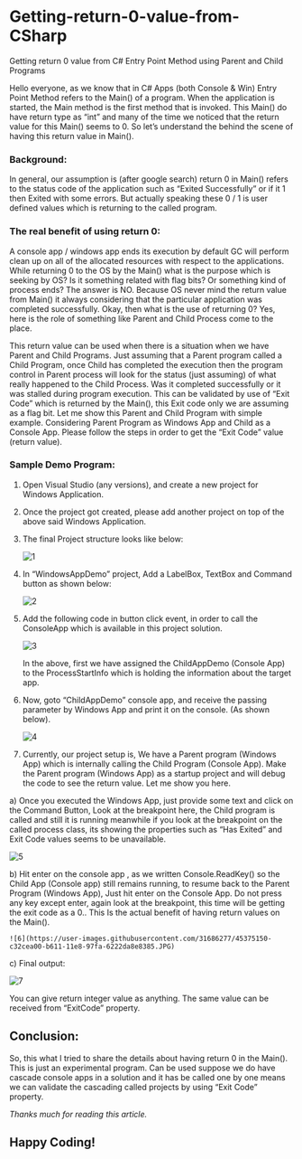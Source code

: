 # Getting-return-0-value-from-CSharp
Getting return 0 value from C# Entry Point Method using Parent and Child Programs

Hello everyone, as we know that in C# Apps (both Console & Win) Entry Point Method refers to the Main() of a program. When the application is started, the Main method is the first method that is invoked. This Main() do have return type as “int” and many of the time we noticed that the return value for this Main() seems to 0. So let’s understand the behind the scene of having this return value in Main().

### Background:
In general, our assumption is (after google search) return 0 in Main() refers to the status code of the application such as  “Exited Successfully” or if it 1 then Exited with some errors. But actually speaking these 0 / 1 is user defined values which is returning to the called program.
### The real benefit of using return 0:
A console app / windows app ends its execution by default GC will perform clean up on all of the allocated resources with respect to the applications. While returning 0 to the OS by the Main() what is the purpose which is seeking by OS? Is it something related with flag bits? Or something kind of process ends? The answer is NO. Because OS never mind the return value from Main() it always considering that the particular application was completed successfully. Okay, then what is the use of returning 0? Yes, here is the role of something like Parent and Child Process come to the place.

This return value can be used when there is a situation when we have Parent and Child Programs. Just assuming that a Parent program called a Child Program, once Child has completed the execution then the program control in Parent process will look for the status (just assuming) of what really happened to the Child Process. Was it completed successfully or it was stalled during program execution. This can be validated by use of “Exit Code” which is returned by the Main(), this Exit code only we are assuming as a flag bit. Let me show this Parent and Child Program with simple example.
Considering Parent Program as Windows App and Child as a Console App. Please follow the steps in order to get the “Exit Code” value (return value).
### Sample Demo Program:
1.	Open Visual Studio (any versions), and create a new project for Windows Application.
2.	Once the project got created, please add another project on top of the above said Windows Application.
3.	The final Project structure looks like below:
         
    ![1](https://user-images.githubusercontent.com/31686277/45375143-c0ca9000-b611-11e8-985b-c682d06c75b6.JPG)
         
4.	In “WindowsAppDemo” project, Add a LabelBox, TextBox and Command button as shown below:

    ![2](https://user-images.githubusercontent.com/31686277/45375144-c1632680-b611-11e8-88e0-a188e2b24ff0.JPG)
    
5.	Add the following code in button click event, in order to call the ConsoleApp which is available in this project solution.

    ![3](https://user-images.githubusercontent.com/31686277/45375145-c1fbbd00-b611-11e8-9e27-d1f673fe62a5.JPG)
    
    In the above, first we have assigned the ChildAppDemo (Console App) to the ProcessStartInfo which is holding the information about the target app.
    
6.	Now, goto “ChildAppDemo” console app, and receive the passing parameter by Windows App and print it on the console. (As shown below).

    ![4](https://user-images.githubusercontent.com/31686277/45375146-c1fbbd00-b611-11e8-83ae-66eaafb45743.JPG)

7.	Currently, our project setup is, We have a Parent program (Windows App) which is internally calling the Child Program (Console App). Make the Parent program (Windows App) as a startup project and will debug the code to see the return value. Let me show you here.

   a)	Once you executed the Windows App, just provide some text and click on the Command Button, Look at the breakpoint here, the Child program is called and still it is running meanwhile if you look at the breakpoint on the called process class, its showing the properties such as “Has Exited” and Exit Code values seems to be unavailable.
   
   ![5](https://user-images.githubusercontent.com/31686277/45375149-c2945380-b611-11e8-991a-006ecc1d71c6.JPG)
   
   b)	Hit enter on the console app , as we written Console.ReadKey() so the Child App (Console app) still remains running, to resume back to the Parent Program (Windows App), Just hit enter on the Console App. Do not press any key except enter, again look at the breakpoint, this time will be getting the exit code as a 0.. This Is the actual benefit of having return values on the Main().
   
    ![6](https://user-images.githubusercontent.com/31686277/45375150-c32cea00-b611-11e8-97fa-6222da8e8385.JPG)
    
   c)	Final output:
   
   ![7](https://user-images.githubusercontent.com/31686277/45375152-c3c58080-b611-11e8-8937-94c862b1f6c5.JPG)
   
   You can give return integer value as anything. The same value can be received from “ExitCode” property. 
   
## Conclusion:
So, this what I tried to share the details about having return 0 in the Main(). This is just an experimental program. Can be used suppose we do have cascade console apps in a solution and it has be called one by one means we can validate the cascading called projects by using “Exit Code” property.

*Thanks much for reading this article.*

## Happy Coding!
  
  
  
  
  
  
  
  
